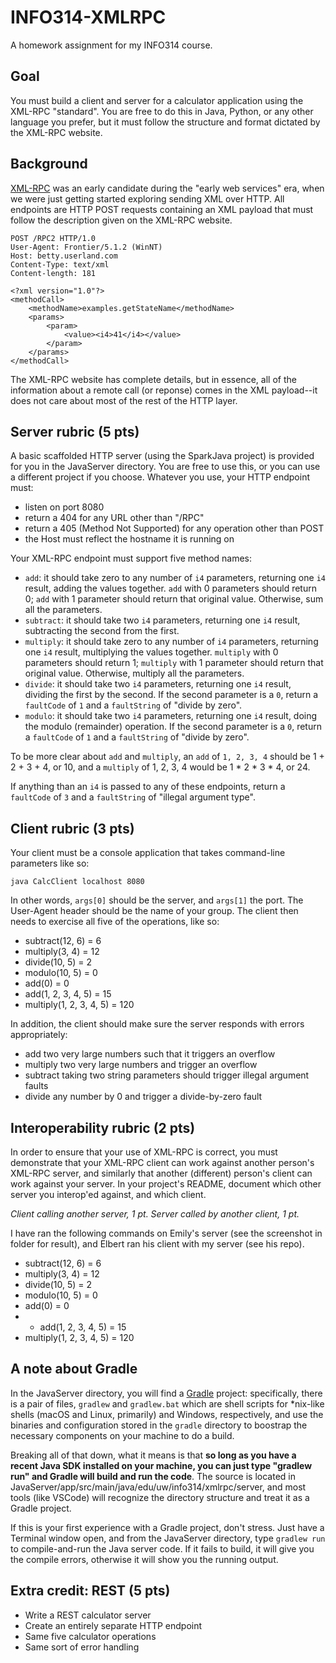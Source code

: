 # INFO314-XMLRPC
A homework assignment for my INFO314 course.

## Goal
You must build a client and server for a calculator application using the XML-RPC "standard". You are free to do this in Java, Python, or any other language you prefer, but it must follow the structure and format dictated by the XML-RPC website.

## Background
[XML-RPC](http://xmlrpc.com/) was an early candidate during the "early web services" era, when we were just getting started exploring sending XML over HTTP. All endpoints are HTTP POST requests containing an XML payload that must follow the description given on the XML-RPC website.

```
POST /RPC2 HTTP/1.0
User-Agent: Frontier/5.1.2 (WinNT)
Host: betty.userland.com
Content-Type: text/xml
Content-length: 181

<?xml version="1.0"?>
<methodCall>
    <methodName>examples.getStateName</methodName>
    <params>
        <param>
            <value><i4>41</i4></value>
        </param>
    </params>
</methodCall>
```

The XML-RPC website has complete details, but in essence, all of the information about a remote call (or reponse) comes in the XML payload--it does not care about most of the rest of the HTTP layer.

## Server rubric (5 pts)

A basic scaffolded HTTP server (using the SparkJava project) is provided for you in the JavaServer directory. You are free to use this, or you can use a different project if you choose. Whatever you use, your HTTP endpoint must:

* listen on port 8080
* return a 404 for any URL other than "/RPC"
* return a 405 (Method Not Supported) for any operation other than POST
* the Host must reflect the hostname it is running on

Your XML-RPC endpoint must support five method names:

* `add`: it should take zero to any number of `i4` parameters, returning one `i4` result, adding the values together. `add` with 0 parameters should return 0; `add` with 1 parameter should return that original value. Otherwise, sum all the parameters.
* `subtract`: it should take two `i4` parameters, returning one `i4` result, subtracting the second from the first.
* `multiply`: it should take zero to any number of `i4` parameters, returning one `i4` result, multiplying the values together. `multiply` with 0 parameters should return 1; `multiply` with 1 parameter should return that original value. Otherwise, multiply all the parameters.
* `divide`: it should take two `i4` parameters, returning one `i4` result, dividing the first by the second. If the second parameter is a `0`, return a `faultCode` of `1` and a `faultString` of "divide by zero".
* `modulo`: it should take two `i4` parameters, returning one `i4` result, doing the modulo (remainder) operation. If the second parameter is a `0`, return a `faultCode` of `1` and a `faultString` of "divide by zero".

To be more clear about `add` and `multiply`, an `add` of `1, 2, 3, 4` should be 1 + 2 + 3 + 4, or 10, and a `multiply` of 1, 2, 3, 4 would be 1 * 2 * 3 * 4, or 24. 

If anything than an `i4` is passed to any of these endpoints, return a `faultCode` of `3` and a `faultString` of "illegal argument type".

## Client rubric (3 pts)

Your client must be a console application that takes command-line parameters like so:

`java CalcClient localhost 8080`

In other words, `args[0]` should be the server, and `args[1]` the port. The User-Agent header should be the name of your group. The client then needs to exercise all five of the operations, like so:

* subtract(12, 6) = 6
* multiply(3, 4) = 12
* divide(10, 5) = 2
* modulo(10, 5) = 0
* add(0) = 0
* add(1, 2, 3, 4, 5) = 15
* multiply(1, 2, 3, 4, 5) = 120

In addition, the client should make sure the server responds with errors appropriately:

* add two very large numbers such that it triggers an overflow
* multiply two very large numbers and trigger an overflow
* subtract taking two string parameters should trigger illegal argument faults
* divide any number by 0 and trigger a divide-by-zero fault

## Interoperability rubric (2 pts)

In order to ensure that your use of XML-RPC is correct, you must demonstrate that your XML-RPC client can work against another person's XML-RPC server, and similarly that another (different) person's client can work against your server. In your project's README, document which other server you interop'ed against, and which client.

*Client calling another server, 1 pt. Server called by another client, 1 pt.*

I have ran the following commands on Emily's server (see the screenshot in folder for result), and Elbert ran his client with my server (see his repo). 
* subtract(12, 6) = 6
* multiply(3, 4) = 12
* divide(10, 5) = 2
* modulo(10, 5) = 0
* add(0) = 0
* * add(1, 2, 3, 4, 5) = 15
* multiply(1, 2, 3, 4, 5) = 120

## A note about Gradle

In the JavaServer directory, you will find a [Gradle](https://gradle.org/) project: specifically, there is a pair of files, `gradlew` and `gradlew.bat` which are shell scripts for *nix-like shells (macOS and Linux, primarily) and Windows, respectively, and use the binaries and configuration stored in the `gradle` directory to boostrap the necessary components on your machine to do a build.

Breaking all of that down, what it means is that **so long as you have a recent Java SDK installed on your machine, you can just type "gradlew run" and Gradle will build and run the code**. The source is located in JavaServer/app/src/main/java/edu/uw/info314/xmlrpc/server, and most tools (like VSCode) will recognize the directory structure and treat it as a Gradle project.

If this is your first experience with a Gradle project, don't stress. Just have a Terminal window open, and from the JavaServer directory, type `gradlew run` to compile-and-run the Java server code. If it fails to build, it will give you the compile errors, otherwise it will show you the running output.

## Extra credit: REST (5 pts)

* Write a REST calculator server
* Create an entirely separate HTTP endpoint
* Same five calculator operations
* Same sort of error handling
